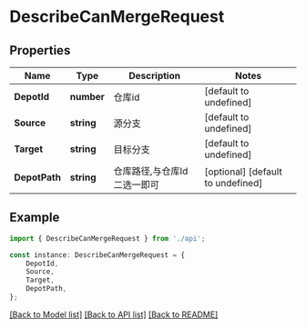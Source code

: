# DescribeCanMergeRequest


## Properties

Name | Type | Description | Notes
------------ | ------------- | ------------- | -------------
**DepotId** | **number** | 仓库id | [default to undefined]
**Source** | **string** | 源分支 | [default to undefined]
**Target** | **string** | 目标分支 | [default to undefined]
**DepotPath** | **string** | 仓库路径,与仓库Id二选一即可 | [optional] [default to undefined]

## Example

```typescript
import { DescribeCanMergeRequest } from './api';

const instance: DescribeCanMergeRequest = {
    DepotId,
    Source,
    Target,
    DepotPath,
};
```

[[Back to Model list]](../README.md#documentation-for-models) [[Back to API list]](../README.md#documentation-for-api-endpoints) [[Back to README]](../README.md)
